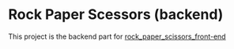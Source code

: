 # Rock Paper Scessors (backend)

This project is the backend part for [rock_paper_scissors_front-end](https://github.com/lsarkisov/rock_paper_scissors_front-end)
